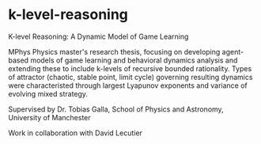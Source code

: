 # k-level-reasoning

K-level Reasoning: A Dynamic Model of Game Learning

MPhys Physics master's research thesis, focusing on developing agent-based models of game learning and behavioral dynamics analysis and extending these to include k-levels of recursive bounded rationality. Types of attractor (chaotic, stable point, limit cycle) governing resulting dynamics were characteristed through largest Lyapunov exponents and variance of evolving mixed strategy.

Supervised by Dr. Tobias Galla, School of Physics and Astronomy, University of Manchester

Work in collaboration with David Lecutier
